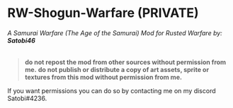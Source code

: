 # RW-Shogun-Warfare (PRIVATE)
###### A Samurai Warfare (The Age of the Samurai) Mod for Rusted Warfare by: **Satobi46**

> **do not repost the mod from other sources without permission from me.**
> **do not publish or distribute a copy of art assets, sprite or textures from this mod without permission from me.**

If you want permissions you can do so by contacting me on my discord Satobi#4236. 
